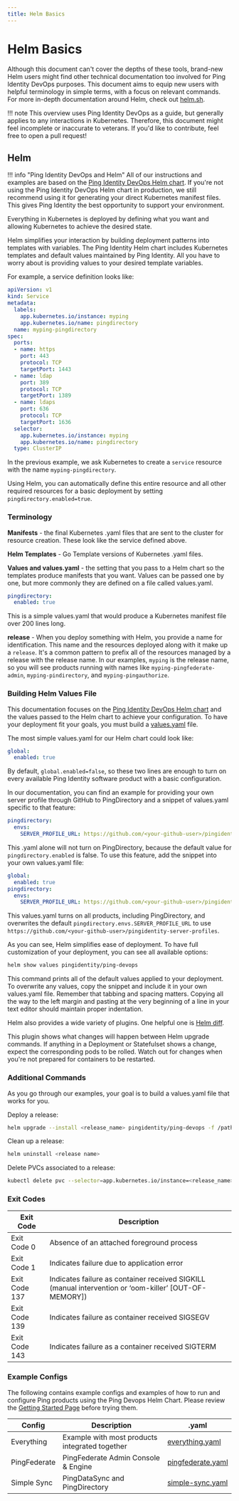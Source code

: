 ```yaml
---
title: Helm Basics
---
```


# Helm Basics

Although this document can't cover the depths of these tools, brand-new Helm users might find other technical documentation too involved for Ping Identity DevOps purposes. This document aims to equip new users with helpful terminology in simple terms, with a focus on relevant commands. For more in-depth documentation around Helm, check out [helm.sh](https://helm.sh).

!!! note
    This overview uses Ping Identity DevOps as a guide, but generally applies to any interactions in Kubernetes. Therefore, this document might feel incomplete or inaccurate to veterans. If you'd like to contribute, feel free to open a pull request!

## Helm

!!! info "Ping Identity DevOps and Helm"
    All of our instructions and examples are based on the [Ping Identity DevOps Helm chart](https://helm.pingidentity.com). If you're not using the Ping Identity DevOps Helm chart in production, we still recommend using it for generating your direct Kubernetes manifest files. This gives Ping Identity the best opportunity to support your environment.

Everything in Kubernetes is deployed by defining what you want and allowing Kubernetes to achieve the desired state.

Helm simplifies your interaction by building deployment patterns into templates with variables. The Ping Identity Helm chart includes Kubernetes templates and default values maintained by Ping Identity. All you have to worry about is providing values to your desired template variables.

For example, a service definition looks like:

```yaml
apiVersion: v1
kind: Service
metadata:
  labels:
    app.kubernetes.io/instance: myping
    app.kubernetes.io/name: pingdirectory
  name: myping-pingdirectory
spec:
  ports:
  - name: https
    port: 443
    protocol: TCP
    targetPort: 1443
  - name: ldap
    port: 389
    protocol: TCP
    targetPort: 1389
  - name: ldaps
    port: 636
    protocol: TCP
    targetPort: 1636
  selector:
    app.kubernetes.io/instance: myping
    app.kubernetes.io/name: pingdirectory
  type: ClusterIP
```

In the previous example, we ask Kubernetes to create a `service` resource with the name `myping-pingdirectory`.

Using Helm, you can automatically define this entire resource and all other required resources for a basic deployment by setting `pingdirectory.enabled=true`.

### Terminology

**Manifests** - the final Kubernetes .yaml files that are sent to the cluster for resource creation. These look like the service defined above.

**Helm Templates** - Go Template versions of Kubernetes .yaml files.

**Values and values.yaml** - the setting that you pass to a Helm chart so the templates produce manifests that you want. Values can be passed one by one, but more commonly they are defined on a file called values.yaml.

  ```yaml
  pingdirectory:
    enabled: true
  ```

This is a simple values.yaml that would produce a Kubernetes manifest file over 200 lines long.

**release** - When you deploy something with Helm, you provide a name for identification. This name and the resources deployed along with it make up a `release`. It's a common pattern to prefix all of the resources managed by a release with the release name. In our examples, `myping` is the release name, so you will see products running with names like `myping-pingfederate-admin`, `myping-pindirectory`, and `myping-pingauthorize`.

### Building Helm Values File

This documentation focuses on the [Ping Identity DevOps Helm chart](#helm) and the values passed to the Helm chart to achieve your configuration. To have your deployment fit your goals, you must build a [values.yaml](https://helm.sh/docs/chart_template_guide/values_files/) file.

The most simple values.yaml for our Helm chart could look like:

```yaml
global:
  enabled: true
```

By default, `global.enabled=false`, so these two lines are enough to turn on every available Ping Identity software product with a basic configuration.

In our documentation, you can find an example for providing your own server profile through GitHub to PingDirectory and a snippet of values.yaml specific to that feature:

```yaml
pingdirectory:
  envs:
    SERVER_PROFILE_URL: https://github.com/<your-github-user>/pingidentity-server-profiles
```

This .yaml alone will not turn on PingDirectory, because the default value for `pingdirectory.enabled` is false. To use this feature, add the snippet into your own values.yaml file:

```yaml
global:
  enabled: true
pingdirectory:
  envs:
    SERVER_PROFILE_URL: https://github.com/<your-github-user>/pingidentity-server-profiles
```

This values.yaml turns on all products, including PingDirectory, and overwrites the default `pingdirectory.envs.SERVER_PROFILE_URL` to use `https://github.com/<your-github-user>/pingidentity-server-profiles`.

As you can see, Helm simplifies ease of deployment. To have full customization of your deployment, you can see all available options:

  ```sh
  helm show values pingidentity/ping-devops
  ```

This command prints all of the default values applied to your deployment. To overwrite any values, copy the snippet and include it in your own values.yaml file. Remember that tabbing and spacing matters. Copying all the way to the left margin and pasting at the very beginning of a line in your text editor should maintain proper indentation.

Helm also provides a wide variety of plugins. One helpful one is [Helm diff](https://github.com/databus23/helm-diff).

This plugin shows what changes will happen between Helm upgrade commands.
If anything in a Deployment or Statefulset shows a change, expect the corresponding pods to be rolled. Watch out for changes when you're not prepared for containers to be restarted.

### Additional Commands

As you go through our examples, your goal is to build a values.yaml file that works for you.

Deploy a release:

  ```sh
  helm upgrade --install <release_name> pingidentity/ping-devops -f /path/to/values.yaml
  ```

Clean up a release:

  ```sh
  helm uninstall <release name>
  ```

Delete PVCs associated to a release:

  ```sh
  kubectl delete pvc --selector=app.kubernetes.io/instance=<release_name>
  ```

### Exit Codes

| Exit Code | Description |
|---|---|
| Exit Code 0 | Absence of an attached foreground process|
| Exit Code 1 | Indicates failure due to application error |
| Exit Code 137 | Indicates failure as container received SIGKILL (manual intervention or ‘oom-killer’ [OUT-OF-MEMORY]) |
| Exit Code 139 | Indicates failure as container received SIGSEGV |
| Exit Code 143 | Indicates failure as a container received SIGTERM |

### Example Configs

The following contains example configs and examples of how to run and configure Ping products
using the Ping Devops Helm Chart. Please review the [Getting Started Page](getStarted.md) before trying them.

| Config       | Description                                    | .yaml                                  |
| ------------ | ---------------------------------------------- | -------------------------------------- |
| Everything   | Example with most products integrated together | [everything.yaml](https://helm.pingidentity.com/examples/everything.yaml)     |
| PingFederate | PingFederate Admin Console & Engine            | [pingfederate.yaml](https://helm.pingidentity.com/examples/pingfederate.yaml) |
| Simple Sync  | PingDataSync and PingDirectory                 | [simple-sync.yaml](https://helm.pingidentity.com/examples/simple-sync.yaml)   |
